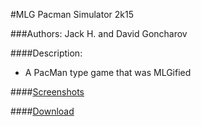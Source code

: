 #MLG Pacman Simulator 2k15

###Authors: Jack H. and David Goncharov

####Description:
  * A PacMan type game that was MLGified
  
####[Screenshots](http://imgur.com/a/IBt2m#0)

####[Download](https://www.dropbox.com/s/hilhdrdw5bazcjf/MLG%20Pacman%20Simulator%202k15.jar?dl=0)
